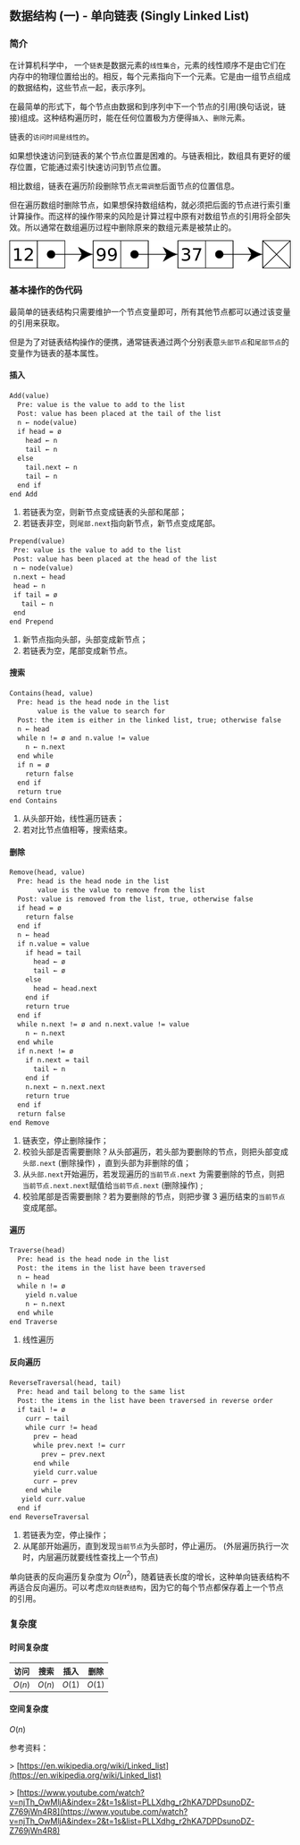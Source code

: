 ## 数据结构 (一) - 单向链表 (Singly Linked List) 
### 简介

在计算机科学中， 一个`链表`是数据元素的`线性集合`，元素的线性顺序不是由它们在内存中的物理位置给出的。相反，每个元素指向下一个元素。它是由一组节点组成的数据结构，这些节点一起，表示序列。

在最简单的形式下，每个节点由数据和到序列中下一个节点的引用(换句话说，链接)组成。这种结构遍历时，能在任何位置极为方便得`插入`、`删除`元素。

链表的`访问时间是线性的`。

如果想快速访问到链表的某个节点位置是困难的。与链表相比，数组具有更好的缓存位置，它能通过索引快速访问到节点位置。

相比数组，链表在遍历阶段删除节点`无需调整`后面节点的位置信息。

但在遍历数组时删除节点，如果想保持数组结构，就必须把后面的节点进行索引重计算操作。而这样的操作带来的风险是计算过程中原有对数组节点的引用将全部失效。所以通常在数组遍历过程中删除原来的数组元素是被禁止的。

<img src='linked-list.svg'>

### 基本操作的伪代码

最简单的链表结构只需要维护一个节点变量即可，所有其他节点都可以通过该变量的引用来获取。

但是为了对链表结构操作的便携，通常链表通过两个分别表意`头部节点`和`尾部节点`的变量作为链表的基本属性。

#### 插入

```text
Add(value)
  Pre: value is the value to add to the list
  Post: value has been placed at the tail of the list
  n ← node(value)
  if head = ø
    head ← n
    tail ← n
  else
    tail.next ← n
    tail ← n
  end if
end Add
```

1. 若链表为空，则新节点变成链表的头部和尾部；
2. 若链表非空，则`尾部.next`指向新节点，新节点变成尾部。

```text
Prepend(value)
 Pre: value is the value to add to the list
 Post: value has been placed at the head of the list
 n ← node(value)
 n.next ← head
 head ← n
 if tail = ø
   tail ← n
 end
end Prepend
```

1. 新节点指向头部，头部变成新节点；
2. 若链表为空，尾部变成新节点。

#### 搜索

```text
Contains(head, value)
  Pre: head is the head node in the list
       value is the value to search for
  Post: the item is either in the linked list, true; otherwise false
  n ← head
  while n != ø and n.value != value
    n ← n.next
  end while
  if n = ø
    return false
  end if
  return true
end Contains
```

1. 从头部开始，线性遍历链表；
2. 若对比节点值相等，搜索结束。

#### 删除

```text
Remove(head, value)
  Pre: head is the head node in the list
       value is the value to remove from the list
  Post: value is removed from the list, true, otherwise false
  if head = ø
    return false
  end if
  n ← head
  if n.value = value
    if head = tail
      head ← ø
      tail ← ø
    else
      head ← head.next
    end if
    return true
  end if
  while n.next != ø and n.next.value != value
    n ← n.next
  end while
  if n.next != ø
    if n.next = tail
      tail ← n
    end if
    n.next ← n.next.next
    return true
  end if
  return false
end Remove
```

1. 链表空，停止删除操作；
2. 校验头部是否需要删除？从头部遍历，若头部为要删除的节点，则把头部变成`头部.next` (删除操作) ，直到头部为非删除的值；
3. 从`头部.next`开始遍历，若发现遍历的`当前节点.next` 为需要删除的节点，则把`当前节点.next.next`赋值给`当前节点.next` (删除操作) ;
4. 校验尾部是否需要删除？若为要删除的节点，则把步骤 3 遍历结束的`当前节点`变成尾部。

#### 遍历

```text
Traverse(head)
  Pre: head is the head node in the list
  Post: the items in the list have been traversed
  n ← head
  while n != ø
    yield n.value
    n ← n.next
  end while
end Traverse
```

1. 线性遍历

#### 反向遍历

```text
ReverseTraversal(head, tail)
  Pre: head and tail belong to the same list
  Post: the items in the list have been traversed in reverse order
  if tail != ø
    curr ← tail
    while curr != head
      prev ← head
      while prev.next != curr
        prev ← prev.next
      end while
      yield curr.value
      curr ← prev
    end while
   yield curr.value
  end if
end ReverseTraversal
```

1. 若链表为空，停止操作；
2. 从尾部开始遍历，直到发现`当前节点`为头部时，停止遍历。 (外层遍历执行一次时，内层遍历就要线性查找上一个节点)

单向链表的反向遍历复杂度为 $O(n^2)$，随着链表长度的增长，这种单向链表结构不再适合反向遍历。可以考虑`双向链表结构`，因为它的每个节点都保存着上一个节点的引用。

### 复杂度

#### 时间复杂度

|  访问  |  搜索  |  插入  |  删除  |
| :----: | :----: | :----: | :----: |
| $O(n)$ | $O(n)$ | $O(1)$ | $O(1)$ |

#### 空间复杂度

$O(n)$

参考资料：

\> [https://en.wikipedia.org/wiki/Linked_list](https://en.wikipedia.org/wiki/Linked_list)

\> [https://www.youtube.com/watch?v=njTh_OwMljA&index=2&t=1s&list=PLLXdhg_r2hKA7DPDsunoDZ-Z769jWn4R8](https://www.youtube.com/watch?v=njTh_OwMljA&index=2&t=1s&list=PLLXdhg_r2hKA7DPDsunoDZ-Z769jWn4R8)
